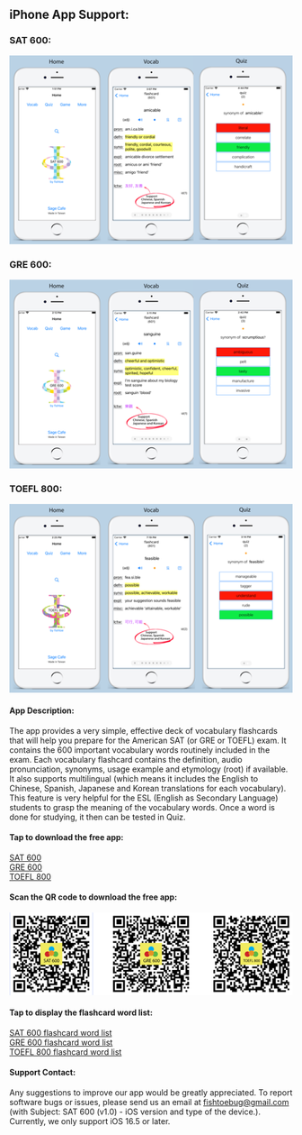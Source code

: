 ## iPhone App Support:

### SAT 600:
![SAT_URL_Image](/SAT_5.5_URL_image-518x345.png)

### GRE 600:
![GRE_URL_Image](/GRE_5.5_URL_image-518x345.png)

### TOEFL 800:
![TOEFL_URL_Image](/TOEFL_5.5_URL_image-518x345.png)


#### App Description:
The app provides a very simple, effective deck of vocabulary flashcards that will help you prepare for the American SAT (or GRE or TOEFL) exam. It contains the 600 important vocabulary words routinely included in the exam.  Each vocabulary flashcard contains the definition, audio pronunciation, synonyms, usage example and etymology (root) if available.  It also supports multilingual (which means it includes the English to Chinese, Spanish, Japanese and Korean translations for each vocabulary).  This feature is very helpful for the ESL (English as Secondary Language) students to grasp the meaning of the vocabulary words.  Once a word is done for studying, it then can be tested in Quiz.

#### Tap to download the free app:
[SAT 600](https://apps.apple.com/tw/app/fishtoe-sat/id1642123199?l=en-GB)       
[GRE 600](https://apps.apple.com/tw/app/fishtoe-gre/id6443974879?l=en-GB)       
[TOEFL 800](https://apps.apple.com/tw/app/fishtoe-toefl/id6449369741?l=en-GB)       

#### Scan the QR code to download the free app:
![ ](/SAT_GRE_TOEFL-QRcode-550x160.png)     
     

#### Tap to display the flashcard word list:              
[SAT 600 flashcard word list](https://github.com/fishtoeG/fishtoe/wiki/SAT_words_600)      
[GRE 600 flashcard word list](https://github.com/fishtoeG/fishtoe/wiki/GRE_words_600)      
[TOEFL 800 flashcard word list](https://github.com/fishtoeG/fishtoe/wiki/TOEFL_words_800)

#### Support Contact:
Any suggestions to improve our app would be greatly appreciated.  To report software bugs or issues, please send us an email at fishtoebug@gmail.com (with Subject: SAT 600 (v1.0) - iOS version and type of the device.).  Currently, we only support iOS 16.5 or later.
